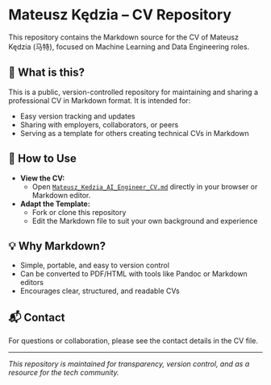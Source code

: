# Mateusz Kędzia – CV Repository

This repository contains the Markdown source for the CV of Mateusz Kędzia (马特), focused on Machine Learning and Data Engineering roles.

## 📄 What is this?
This is a public, version-controlled repository for maintaining and sharing a professional CV in Markdown format. It is intended for:
- Easy version tracking and updates
- Sharing with employers, collaborators, or peers
- Serving as a template for others creating technical CVs in Markdown

## 🚀 How to Use
- **View the CV:**
  - Open [`Mateusz_Kedzia_AI_Engineer_CV.md`](./Mateusz_Kedzia_AI_Engineer_CV.md) directly in your browser or Markdown editor.
- **Adapt the Template:**
  - Fork or clone this repository
  - Edit the Markdown file to suit your own background and experience

## 💡 Why Markdown?
- Simple, portable, and easy to version control
- Can be converted to PDF/HTML with tools like Pandoc or Markdown editors
- Encourages clear, structured, and readable CVs

## 📬 Contact
For questions or collaboration, please see the contact details in the CV file.

---

_This repository is maintained for transparency, version control, and as a resource for the tech community._ 